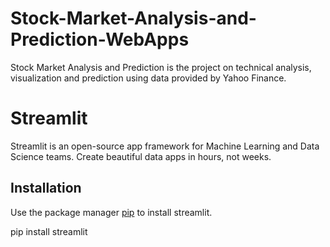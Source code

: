 # Stock-Market-Analysis-and-Prediction-WebApps
Stock Market Analysis and Prediction is the project on technical analysis, visualization and prediction using data provided by Yahoo Finance.

# Streamlit 
Streamlit is an open-source app framework for Machine Learning and Data Science teams. Create beautiful data apps in hours, not weeks.

## Installation
Use the package manager [pip](https://pypi.org/project/streamlit/) to install streamlit.
  
  pip install streamlit
